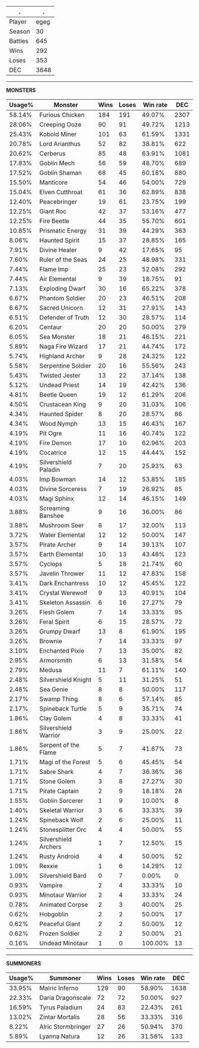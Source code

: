.|.
|-|-
Player|egeg
Season|30
Battles|645
Wins|292
Loses|353
DEC|3648

---
**MONSTERS**

Usage%|Monster|Wins|Loses|Win rate|DEC|
-|-|-|-|-|-|
58.14%|Furious Chicken|184|191|49.07%|2307|
28.06%|Creeping Ooze|90|91|49.72%|1213|
25.43%|Kobold Miner|101|63|61.59%|1331|
20.78%|Lord Arianthus|52|82|38.81%|622|
20.62%|Cerberus|85|48|63.91%|1081|
17.83%|Goblin Mech|56|59|48.70%|689|
17.52%|Goblin Shaman|68|45|60.18%|880|
15.50%|Manticore|54|46|54.00%|729|
15.04%|Elven Cutthroat|61|36|62.89%|838|
12.40%|Peacebringer|19|61|23.75%|199|
12.25%|Giant Roc|42|37|53.16%|477|
12.25%|Fire Beetle|44|35|55.70%|601|
10.85%|Prismatic Energy|31|39|44.29%|363|
8.06%|Haunted Spirit|15|37|28.85%|165|
7.91%|Divine Healer|9|42|17.65%|95|
7.60%|Ruler of the Seas|24|25|48.98%|331|
7.44%|Flame Imp|25|23|52.08%|292|
7.44%|Air Elemental|9|39|18.75%|91|
7.13%|Exploding Dwarf|30|16|65.22%|378|
6.67%|Phantom Soldier|20|23|46.51%|208|
6.67%|Sacred Unicorn|12|31|27.91%|143|
6.51%|Defender of Truth|12|30|28.57%|114|
6.20%|Centaur|20|20|50.00%|279|
6.05%|Sea Monster|18|21|46.15%|221|
5.89%|Naga Fire Wizard|17|21|44.74%|172|
5.74%|Highland Archer|9|28|24.32%|122|
5.58%|Serpentine Soldier|20|16|55.56%|243|
5.43%|Twisted Jester|13|22|37.14%|138|
5.12%|Undead Priest|14|19|42.42%|136|
4.81%|Beetle Queen|19|12|61.29%|206|
4.50%|Crustacean King|9|20|31.03%|106|
4.34%|Haunted Spider|8|20|28.57%|86|
4.34%|Wood Nymph|13|15|46.43%|167|
4.19%|Pit Ogre|11|16|40.74%|122|
4.19%|Fire Demon|17|10|62.96%|203|
4.19%|Cocatrice|12|15|44.44%|152|
4.19%|Silvershield Paladin|7|20|25.93%|63|
4.03%|Imp Bowman|14|12|53.85%|185|
4.03%|Divine Sorceress|7|19|26.92%|85|
4.03%|Magi Sphinx|12|14|46.15%|149|
3.88%|Screaming Banshee|9|16|36.00%|86|
3.88%|Mushroom Seer|8|17|32.00%|113|
3.72%|Water Elemental|12|12|50.00%|147|
3.57%|Pirate Archer|9|14|39.13%|107|
3.57%|Earth Elemental|10|13|43.48%|123|
3.57%|Cyclops|5|18|21.74%|60|
3.57%|Javelin Thrower|11|12|47.83%|158|
3.41%|Dark Enchantress|10|12|45.45%|122|
3.41%|Crystal Werewolf|9|13|40.91%|104|
3.41%|Skeleton Assassin|6|16|27.27%|79|
3.26%|Flesh Golem|7|14|33.33%|95|
3.26%|Feral Spirit|6|15|28.57%|72|
3.26%|Grumpy Dwarf|13|8|61.90%|195|
3.26%|Brownie|7|14|33.33%|97|
3.10%|Enchanted Pixie|7|13|35.00%|82|
2.95%|Armorsmith|6|13|31.58%|54|
2.79%|Medusa|11|7|61.11%|140|
2.48%|Silvershield Knight|5|11|31.25%|51|
2.48%|Sea Genie|8|8|50.00%|117|
2.17%|Swamp Thing|8|6|57.14%|85|
2.17%|Spineback Turtle|5|9|35.71%|74|
1.86%|Clay Golem|4|8|33.33%|41|
1.86%|Silvershield Warrior|3|9|25.00%|22|
1.86%|Serpent of the Flame|5|7|41.67%|73|
1.71%|Magi of the Forest|5|6|45.45%|54|
1.71%|Sabre Shark|4|7|36.36%|36|
1.71%|Stone Golem|3|8|27.27%|30|
1.71%|Pirate Captain|2|9|18.18%|28|
1.55%|Goblin Sorcerer|1|9|10.00%|8|
1.40%|Skeletal Warrior|3|6|33.33%|39|
1.24%|Spineback Wolf|2|6|25.00%|11|
1.24%|Stonesplitter Orc|4|4|50.00%|55|
1.24%|Silvershield Archers|1|7|12.50%|15|
1.24%|Rusty Android|4|4|50.00%|52|
1.09%|Rexxie|1|6|14.29%|12|
1.09%|Silvershield Bard|0|7|0.00%|0|
0.93%|Vampire|2|4|33.33%|10|
0.93%|Minotaur Warrior|2|4|33.33%|24|
0.78%|Animated Corpse|2|3|40.00%|25|
0.62%|Hobgoblin|2|2|50.00%|17|
0.62%|Peaceful Giant|2|2|50.00%|12|
0.62%|Frozen Soldier|2|2|50.00%|21|
0.16%|Undead Minotaur|1|0|100.00%|13|

---
**SUMMONERS**

Usage%|Summoner|Wins|Loses|Win rate|DEC|
-|-|-|-|-|-|
33.95%|Malric Inferno|129|90|58.90%|1638|
22.33%|Daria Dragonscale|72|72|50.00%|927|
16.59%|Tyrus Paladium|24|83|22.43%|261|
13.02%|Zintar Mortalis|28|56|33.33%|316|
8.22%|Alric Stormbringer|27|26|50.94%|370|
5.89%|Lyanna Natura|12|26|31.58%|133|
